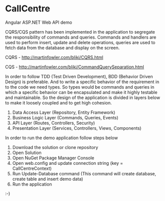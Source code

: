 # CallCentre
Angular ASP.NET Web API demo

CQRS/CQS pattern has been implemented in the application to segregate the responsibility of commands and queries. Commands and handlers are used to perform insert, update and delete operations, queries are used to fetch data from the database and display on the screen.

CQRS - http://martinfowler.com/bliki/CQRS.html

CQS - http://martinfowler.com/bliki/CommandQuerySeparation.html

In order to follow TDD (Test Driven Development), BDD (Behavior Driven Design) is preferable. And to write a specific behavior of the requirement in to the code we need types. So types would be commands and queries in which a specific behavior can be encapsulated and make it highly testable and maintainable.
So the design of the application is divided in layers below to make it loosely coupled and to get high cohesion.

1. Data Access Layer (Repository, Entity Framework)
2. Business Logic Layer (Commands, Queries, Events)
3. API Layer (Routes, Controllers, Security)
4. Presentation Layer (Services, Controllers, Views, Components)

In order to run the demo application follow steps below

1. Download the solution or clone repository
2. Open Solution
3. Open NuGet Package Manager Console
4. Open web.config and update connection string (key = CallCentreContext)
5. Run Update-Database command (This command will create database, create table and insert demo data)
6. Run the application

:-)
